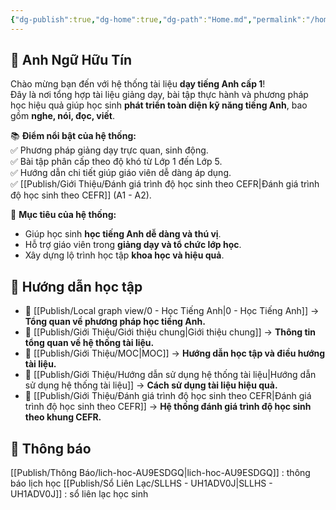 ```yaml
---
{"dg-publish":true,"dg-home":true,"dg-path":"Home.md","permalink":"/home/","tags":["gardenEntry"],"dgPassFrontmatter":true,"updated":"2025-02-02T15:19:55.484+07:00"}
---
```



## 🎯 Anh Ngữ Hữu Tín
Chào mừng bạn đến với hệ thống tài liệu **dạy tiếng Anh cấp 1**!  
Đây là nơi tổng hợp tài liệu giảng dạy, bài tập thực hành và phương pháp học hiệu quả giúp học sinh **phát triển toàn diện kỹ năng tiếng Anh**, bao gồm **nghe, nói, đọc, viết**.  

📚 **Điểm nổi bật của hệ thống:**  
✅ Phương pháp giảng dạy trực quan, sinh động.  
✅ Bài tập phân cấp theo độ khó từ Lớp 1 đến Lớp 5.  
✅ Hướng dẫn chi tiết giúp giáo viên dễ dàng áp dụng.  
✅ [[Publish/Giới Thiệu/Đánh giá trình độ học sinh theo CEFR\|Đánh giá trình độ học sinh theo CEFR]] (A1 - A2).  

🚀 **Mục tiêu của hệ thống:**  
- Giúp học sinh **học tiếng Anh dễ dàng và thú vị**.  
- Hỗ trợ giáo viên trong **giảng dạy và tổ chức lớp học**.  
- Xây dựng lộ trình học tập **khoa học và hiệu quả**.  

## **📘 Hướng dẫn học tập**
- 🔹 [[Publish/Local graph view/0 - Học Tiếng Anh\|0 - Học Tiếng Anh]] → **Tổng quan về phương pháp học tiếng Anh.**  
- 🔹 [[Publish/Giới Thiệu/Giới thiệu chung\|Giới thiệu chung]] → **Thông tin tổng quan về hệ thống tài liệu.**  
- 🔹 [[Publish/Giới Thiệu/MOC\|MOC]] → **Hướng dẫn học tập và điều hướng tài liệu.**  
- 🔹 [[Publish/Giới Thiệu/Hướng dẫn sử dụng hệ thống tài liệu\|Hướng dẫn sử dụng hệ thống tài liệu]] → **Cách sử dụng tài liệu hiệu quả.**  
- 🔹 [[Publish/Giới Thiệu/Đánh giá trình độ học sinh theo CEFR\|Đánh giá trình độ học sinh theo CEFR]] → **Hệ thống đánh giá trình độ học sinh theo khung CEFR.**  

## **📘 Thông báo**
[[Publish/Thông Báo/lich-hoc-AU9ESDGQ\|lich-hoc-AU9ESDGQ]] : thông báo lịch học 
[[Publish/Sổ Liên Lạc/SLLHS - UH1ADV0J\|SLLHS - UH1ADV0J]] : sổ liên lạc học sinh
